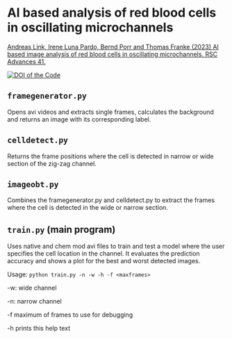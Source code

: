 # AI based analysis of red blood cells in oscillating microchannels

[Andreas Link, Irene Luna Pardo, Bernd Porr and Thomas Franke (2023) AI based image analysis of red blood cells in oscillating microchannels. RSC Advances 41.](https://pubs.rsc.org/en/content/articlelanding/2023/RA/D3RA04644C)

[![DOI of the Code](https://zenodo.org/badge/DOI/10.5281/zenodo.7789864.svg)](https://doi.org/10.5281/zenodo.7789864)

## `framegenerator.py`
Opens avi videos and extracts single frames, calculates the background and returns an image with its corresponding label.
## `celldetect.py`
Returns the frame positions where the cell is detected in narrow or wide section of the zig-zag channel.
## `imageobt.py`
Combines the framegenerator.py and celldetect.py to extract the frames where the cell is detected in the wide or narrow section.
## `train.py` (main program)
Uses native and chem mod avi files to train and test a model where the user specifies the cell location in the channel. It evaluates the prediction accuracy and shows a plot for the best and worst detected images. 

Usage: `python train.py -n -w -h -f <maxframes>`

-w: wide channel

-n: narrow channel

-f maximum of frames to use for debugging

-h prints this help text
